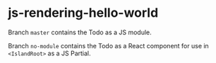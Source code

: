 # js-rendering-hello-world

Branch `master` contains the Todo as a JS module.  

Branch `no-module` contains the Todo as a React component for use in `<IslandRoot>` as a JS Partial.
